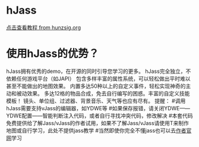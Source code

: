 # hJass
[点击查看教程 from hunzsig.org](https://www.hunzsig.org/home/war3/hJass_dom) 

# 使用hJass的优势？
hJass拥有优秀的demo，在开源的同时引导您学习的更多。
hJass完全独立，不依赖任何游戏平台（如JAPI）
包含多样丰富的属性系统，可以轻松做出平时难以甚至不能做出的地图效果。
内置多达50种以上的自定义事件，轻松实现神奇的主动和被动效果。
多达12格的物品合成，免去自行编写的困惑。丰富的自定义技能模板！
镜头、单位组、过滤器、背景音乐、天气等也应有尽有。
提醒：
#调用hJass需要支持vJass的编辑器，如YDWE等
#如果保存报错，请关闭YDWE——YDWE配置——智能判断注入代码，或者自行寻找冲突代码，修改解决
#本套代码免费提供给了解Jass/vJass的作者试用，如果不了解Jass/vJass请使用T来制作地图或自行学习，此处不提供jass教学
#当然即使你完全不懂jass也可以去[作者官网](https://www.hunzsig.org)学习
